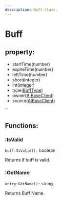 ```yaml
---
description: Buff class.
---
```


# Buff

## property:

* startTime\(number\)
* expireTime\(number\)
* leftTime\(number\)
* short\(integer\)
* int\(integer\)
* type\([BuffType](../enums/bufftype.md)\)
* owner\([AIBaseClient](aibaseclient.md)\)
* source\([AIBaseClient](aibaseclient.md)\)

\`\`

## Functions:

### :IsValid

`buff:IsValid():` boolean

Returns if buff is valid.

### :GetName

`entry:GetName():` string

Returns Buff Name.

### 

